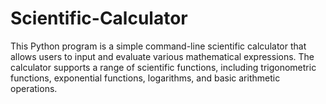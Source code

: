 # Scientific-Calculator
This Python program is a simple command-line scientific calculator that allows users to input and evaluate various mathematical expressions. The calculator supports a range of scientific functions, including trigonometric functions, exponential functions, logarithms, and basic arithmetic operations. 
